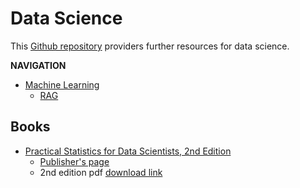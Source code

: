 # Data Science

This [Github repository](https://github.com/peggy1502/Amazing-Resources) providers further resources for data science.

**NAVIGATION**
- [Machine Learning](/data_science/machine_learning/README.md)
    - [RAG](/data_science/machine_learning/retrieval_augmented_generation/README.md)


## Books
- [Practical Statistics for Data Scientists, 2nd Edition](/PDFs/Practical%20Statistics%20for%20Data%20Scientists%20-%202nd%20edition.pdf) 
    - [Publisher's page](https://www.oreilly.com/library/view/practical-statistics-for/9781492072935/)
    - 2nd edition pdf [download link](https://www.researchgate.net/profile/Janine-Zitianellis/post/Can_anyone_please_suggest_a_books_on_machine_learning_using_R_Programming/attachment/613a5b83647f3906fc975a71/AS%3A1066204907204608%401631214467436/download/Practical+Statistics+for+Data+Scientists+50%2B+Essential+Concepts+Using+R+and+Python+by+Peter+Bruce%2C+Andrew+Bruce%2C+Peter+Gedeck.pdf)
